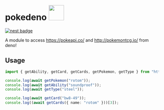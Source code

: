 # pokedeno <a href="https://pokeapi.co/api/v2/pokemon/rotom"><img src='https://raw.githubusercontent.com/PokeAPI/sprites/master/sprites/pokemon/479.png' height=50px/></a>

[![nest badge](https://nest.land/badge.svg)](https://nest.land/package/pokedeno)

A module to access https://pokeapi.co/ and http://pokemontcg.io/ from deno!

## Usage

```ts
import { getAbility, getCard, getCards, getPokemon, getType } from "https://x.nest.land/pokedeno@0.1.0/mod.ts";

console.log(await getPokemon("rotom"));
console.log(await getAbility("soundproof"));
console.log(await getType("steel"));

console.log(await getCard("bw8-49"));
console.log((await getCards({ name: "rotom" }))[3]);
```
